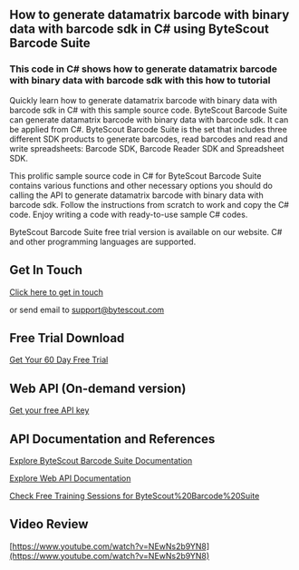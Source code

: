 ## How to generate datamatrix barcode with binary data with barcode sdk in C# using ByteScout Barcode Suite

### This code in C# shows how to generate datamatrix barcode with binary data with barcode sdk with this how to tutorial

Quickly learn how to generate datamatrix barcode with binary data with barcode sdk in C# with this sample source code. ByteScout Barcode Suite can generate datamatrix barcode with binary data with barcode sdk. It can be applied from C#. ByteScout Barcode Suite is the set that includes three different SDK products to generate barcodes, read barcodes and read and write spreadsheets: Barcode SDK, Barcode Reader SDK and Spreadsheet SDK.

This prolific sample source code in C# for ByteScout Barcode Suite contains various functions and other necessary options you should do calling the API to generate datamatrix barcode with binary data with barcode sdk. Follow the instructions from scratch to work and copy the C# code. Enjoy writing a code with ready-to-use sample C# codes.

ByteScout Barcode Suite free trial version is available on our website. C# and other programming languages are supported.

## Get In Touch

[Click here to get in touch](https://bytescout.zendesk.com/hc/en-us/requests/new?subject=ByteScout%20Barcode%20Suite%20Question)

or send email to [support@bytescout.com](mailto:support@bytescout.com?subject=ByteScout%20Barcode%20Suite%20Question) 

## Free Trial Download

[Get Your 60 Day Free Trial](https://bytescout.com/download/web-installer?utm_source=github-readme)

## Web API (On-demand version)

[Get your free API key](https://pdf.co/documentation/api?utm_source=github-readme)

## API Documentation and References

[Explore ByteScout Barcode Suite Documentation](https://bytescout.com/documentation/index.html?utm_source=github-readme)

[Explore Web API Documentation](https://pdf.co/documentation/api?utm_source=github-readme)

[Check Free Training Sessions for ByteScout%20Barcode%20Suite](https://academy.bytescout.com/)

## Video Review

[https://www.youtube.com/watch?v=NEwNs2b9YN8](https://www.youtube.com/watch?v=NEwNs2b9YN8)